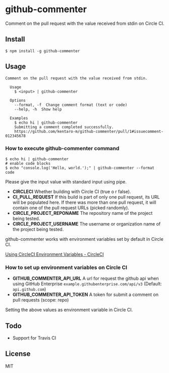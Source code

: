 # github-commenter
Comment on the pull request with the value received from stdin on Circle CI.

##  Install
```
$ npm install -g github-commenter
```

## Usage
```
Comment on the pull request with the value received from stdin.

  Usage
    $ <input> | github-commenter

  Options
    --format, -f  Change comment format (text or code)
    --help, -h  Show help

  Examples
    $ echo hi | github-commenter
    Submitting a comment completed successfully.
    https://github.com/kentaro-m/github-commenter/pull/1#issuecomment-012345678
```

### How to execute github-commenter command
```
$ echo hi | github-commenter
# enable code blocks
$ echo "console.log('Hello, world.');" | github-commenter --format code
```
Please give the input value with standard input using pipe.

* **CIRCLECI** Whether building with Circle CI (true o r false).
* **CI_PULL_REQUEST** If this build is part of only one pull request, its URL will be populated here. If there was more than one pull request, it will contain one of the pull request URLs (picked randomly).
* **CIRCLE_PROJECT_REPONAME** The repository name of the project being tested.
* **CIRCLE_PROJECT_USERNAME** The username or organization name of the project being tested.

github-commenter works with environment variables set by default in Circle CI.

[Using CircleCI Environment Variables - CircleCI](https://circleci.com/docs/1.0/environment-variables/)

### How to set up environment variables on Circle CI
* **GITHUB_COMMENTER_API_URL** A url for request the github api when using GitHub Enterprise `example.githubenterprise.com/api/v3` (Default: `api.github.com`)
* **GITHUB_COMMENTER_API_TOKEN** A token for submit a comment on pull requests (scope: repo)

Setting the above values as environment variable in Circle CI.

## Todo
* Support for Travis CI

## License
MIT
